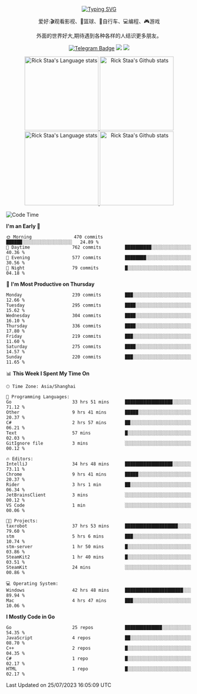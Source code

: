 <div align="center"> 

[![Typing SVG](https://readme-typing-svg.herokuapp.com?size=25&duration=2500&color=eeeeee&vCenter=true&width=200&height=40&lines=Hi+there+%F0%9F%91%8B%F0%9F%8F%BB;I'm+DanBai)](https://git.io/typing-svg)

爱好:🎬观看影视、🏀篮球、🚴自行车、💻编程、🎮游戏

外面的世界好大,期待遇到各种各样的人结识更多朋友。

[![Telegram Badge](https://img.shields.io/badge/-Telegram-blue?style=flat&logo=Telegram&logoColor=white)](https://t.me/danbai9420) 
[![](https://img.shields.io/badge/-Blog-brightgreen?style=flat&logo=Blogger&logoColor=white)](https://p00q.cn)
[![](https://img.shields.io/badge/-Email-red?style=flat&logo=Mail.Ru&logoColor=white)](mailto:danbai@88.com)
</div>

<!-- Light Mode -->
<div align="center"> 
<a href="https://github.com/anuraghazra/github-readme-stats#gh-light-mode-only">
<img height=200 src="https://github-readme-stats.vercel.app/api/top-langs/?username=danbai225&layout=compact&langs_count=10&hide_border=1&role=OWNER,COLLABORATOR#gh-light-mode-only" alt="Rick Staa's Language stats" />
</a>
<a href="https://github.com/anuraghazra/github-readme-stats#gh-light-mode-only">
<img height=200 src="https://github-readme-stats.vercel.app/api?username=danbai225&show_icons=true&count_private=true&line_height=28&hide_border=1&include_all_commits=true&card_width=450&role=OWNER,COLLABORATOR&exclude_repo=github-readme-stats#gh-light-mode-only" alt="Rick Staa's Github stats" />
</a>
</div>

<!-- Dark Mode -->
<div align="center"> 
<a href="https://github.com/anuraghazra/github-readme-stats#gh-dark-mode-only">
<img height=200 src="https://github-readme-stats.vercel.app/api/top-langs/?username=danbai225&layout=compact&langs_count=10&hide_border=1&role=OWNER,COLLABORATOR&theme=github_dark#gh-dark-mode-only" alt="Rick Staa's Language stats" />
</a>
<a href="https://github.com/anuraghazra/github-readme-stats#gh-dark-mode-only">
<img height=200 src="https://github-readme-stats.vercel.app/api?username=danbai225&show_icons=true&count_private=true&line_height=28&hide_border=1&include_all_commits=true&card_width=450&role=OWNER,COLLABORATOR&exclude_repo=github-readme-stats&theme=github_dark#gh-dark-mode-only" alt="Rick Staa's Github stats" />
</a>
</div>

<!--START_SECTION:waka-->
![Code Time](http://img.shields.io/badge/Code%20Time-686%20hrs%2017%20mins-blue)

**I'm an Early 🐤** 

```text
🌞 Morning                470 commits         ██████░░░░░░░░░░░░░░░░░░░   24.89 % 
🌆 Daytime                762 commits         ██████████░░░░░░░░░░░░░░░   40.36 % 
🌃 Evening                577 commits         ████████░░░░░░░░░░░░░░░░░   30.56 % 
🌙 Night                  79 commits          █░░░░░░░░░░░░░░░░░░░░░░░░   04.18 % 
```
📅 **I'm Most Productive on Thursday** 

```text
Monday                   239 commits         ███░░░░░░░░░░░░░░░░░░░░░░   12.66 % 
Tuesday                  295 commits         ████░░░░░░░░░░░░░░░░░░░░░   15.62 % 
Wednesday                304 commits         ████░░░░░░░░░░░░░░░░░░░░░   16.10 % 
Thursday                 336 commits         ████░░░░░░░░░░░░░░░░░░░░░   17.80 % 
Friday                   219 commits         ███░░░░░░░░░░░░░░░░░░░░░░   11.60 % 
Saturday                 275 commits         ████░░░░░░░░░░░░░░░░░░░░░   14.57 % 
Sunday                   220 commits         ███░░░░░░░░░░░░░░░░░░░░░░   11.65 % 
```


📊 **This Week I Spent My Time On** 

```text
🕑︎ Time Zone: Asia/Shanghai

💬 Programming Languages: 
Go                       33 hrs 51 mins      ██████████████████░░░░░░░   71.12 % 
Other                    9 hrs 41 mins       █████░░░░░░░░░░░░░░░░░░░░   20.37 % 
C#                       2 hrs 57 mins       ██░░░░░░░░░░░░░░░░░░░░░░░   06.21 % 
Text                     57 mins             █░░░░░░░░░░░░░░░░░░░░░░░░   02.03 % 
GitIgnore file           3 mins              ░░░░░░░░░░░░░░░░░░░░░░░░░   00.12 % 

🔥 Editors: 
IntelliJ                 34 hrs 48 mins      ██████████████████░░░░░░░   73.11 % 
Chrome                   9 hrs 41 mins       █████░░░░░░░░░░░░░░░░░░░░   20.37 % 
Rider                    3 hrs 1 min         ██░░░░░░░░░░░░░░░░░░░░░░░   06.34 % 
JetBrainsClient          3 mins              ░░░░░░░░░░░░░░░░░░░░░░░░░   00.12 % 
VS Code                  1 min               ░░░░░░░░░░░░░░░░░░░░░░░░░   00.06 % 

🐱‍💻 Projects: 
taxrobot                 37 hrs 53 mins      ████████████████████░░░░░   79.60 % 
stm                      5 hrs 6 mins        ███░░░░░░░░░░░░░░░░░░░░░░   10.74 % 
stm-server               1 hr 50 mins        █░░░░░░░░░░░░░░░░░░░░░░░░   03.86 % 
SteamKit2                1 hr 40 mins        █░░░░░░░░░░░░░░░░░░░░░░░░   03.51 % 
SteamKit                 24 mins             ░░░░░░░░░░░░░░░░░░░░░░░░░   00.86 % 

💻 Operating System: 
Windows                  42 hrs 48 mins      ██████████████████████░░░   89.94 % 
Mac                      4 hrs 47 mins       ███░░░░░░░░░░░░░░░░░░░░░░   10.06 % 
```

**I Mostly Code in Go** 

```text
Go                       25 repos            ██████████████░░░░░░░░░░░   54.35 % 
JavaScript               4 repos             ██░░░░░░░░░░░░░░░░░░░░░░░   08.70 % 
C++                      2 repos             █░░░░░░░░░░░░░░░░░░░░░░░░   04.35 % 
C#                       1 repo              █░░░░░░░░░░░░░░░░░░░░░░░░   02.17 % 
HTML                     1 repo              █░░░░░░░░░░░░░░░░░░░░░░░░   02.17 % 
```




 Last Updated on 25/07/2023 16:05:09 UTC
<!--END_SECTION:waka-->
